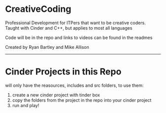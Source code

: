 CreativeCoding
==============

Professional Development for ITPers that want to be creative coders.  Taught with Cinder and C++, but applies to most all languages

Code will be in the repo and links to videos can be found in the readmes

Created by Ryan Bartley and Mike Allison

---

# Cinder Projects in this Repo

will only have the reasources, includes and src folders, to use them:

1) create a new cinder project with tinder box
2) copy the folders from the project in the repo into your cinder project
3) run and play!
